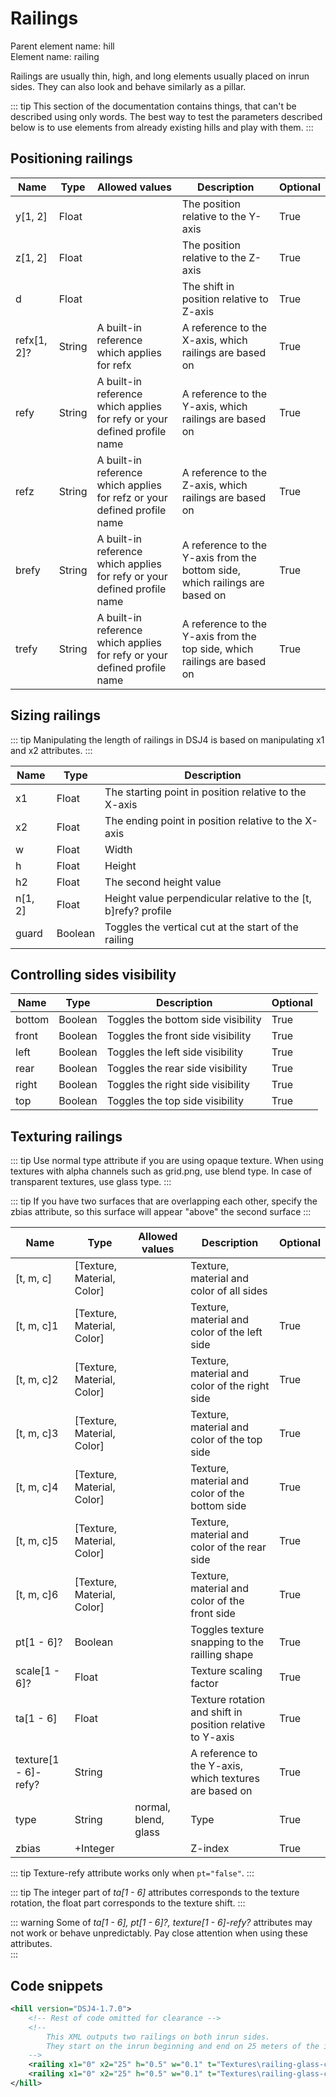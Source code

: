 # Railings

Parent element name: hill\
Element name: railing

Railings are usually thin, high, and long elements usually placed on inrun sides. They can also look and behave similarly as a pillar.

::: tip
This section of the documentation contains things, that can't be described using only words. The best way to test the parameters described below is to use elements from already existing hills and play with them.
:::

## Positioning railings

| Name        | Type   | Allowed values                                                           | Description                                                                 | Optional |
| ----------- | ------ | ------------------------------------------------------------------------ | --------------------------------------------------------------------------- | -------- |
| y[1, 2]     | Float  |                                                                          | The position relative to the Y-axis                                         | True     |
| z[1, 2]     | Float  |                                                                          | The position relative to the Z-axis                                         | True     |
| d           | Float  |                                                                          | The shift in position relative to Z-axis                                    | True     |
| refx[1, 2]? | String | A built-in reference which applies for refx                              | A reference to the X-axis, which railings are based on                      | True     |
| refy        | String | A built-in reference which applies for refy or your defined profile name | A reference to the Y-axis, which railings are based on                      | True     |
| refz        | String | A built-in reference which applies for refz or your defined profile name | A reference to the Z-axis, which railings are based on                      | True     |
| brefy       | String | A built-in reference which applies for refy or your defined profile name | A reference to the Y-axis from the bottom side, which railings are based on | True     |
| trefy       | String | A built-in reference which applies for refy or your defined profile name | A reference to the Y-axis from the top side, which railings are based on    | True     |

## Sizing railings

::: tip
Manipulating the length of railings in DSJ4 is based on manipulating x1 and x2 attributes.
:::

| Name    | Type    | Description                                                    |
| ------- | ------- | -------------------------------------------------------------- |
| x1      | Float   | The starting point in position relative to the X-axis          |
| x2      | Float   | The ending point in position relative to the X-axis            |
| w       | Float   | Width                                                          |
| h       | Float   | Height                                                         |
| h2      | Float   | The second height value                                        |
| n[1, 2] | Float   | Height value perpendicular relative to the [t, b]refy? profile |
| guard   | Boolean | Toggles the vertical cut at the start of the railing           |

## Controlling sides visibility

| Name   | Type    | Description                        | Optional |
| ------ | ------- | ---------------------------------- | -------- |
| bottom | Boolean | Toggles the bottom side visibility | True     |
| front  | Boolean | Toggles the front side visibility  | True     |
| left   | Boolean | Toggles the left side visibility   | True     |
| rear   | Boolean | Toggles the rear side visibility   | True     |
| right  | Boolean | Toggles the right side visibility  | True     |
| top    | Boolean | Toggles the top side visibility    | True     |

## Texturing railings

::: tip
Use normal type attribute if you are using opaque texture. When using textures with alpha channels such as grid.png, use blend type. In case of transparent textures, use glass type.
:::

::: tip
If you have two surfaces that are overlapping each other, specify the zbias attribute, so this surface will appear "above" the second surface
:::

| Name                 | Type                       | Allowed values       | Description                                               | Optional |
| -------------------- | -------------------------- | -------------------- | --------------------------------------------------------- | -------- |
| [t, m, c]            | [Texture, Material, Color] |                      | Texture, material and color of all sides                  |          |
| [t, m, c]1           | [Texture, Material, Color] |                      | Texture, material and color of the left side              | True     |
| [t, m, c]2           | [Texture, Material, Color] |                      | Texture, material and color of the right side             | True     |
| [t, m, c]3           | [Texture, Material, Color] |                      | Texture, material and color of the top side               | True     |
| [t, m, c]4           | [Texture, Material, Color] |                      | Texture, material and color of the bottom side            | True     |
| [t, m, c]5           | [Texture, Material, Color] |                      | Texture, material and color of the rear side              | True     |
| [t, m, c]6           | [Texture, Material, Color] |                      | Texture, material and color of the front side             | True     |
| pt[1 - 6]?           | Boolean                    |                      | Toggles texture snapping to the railling shape            | True     |
| scale[1 - 6]?        | Float                      |                      | Texture scaling factor                                    | True     |
| ta[1 - 6]            | Float                      |                      | Texture rotation and shift in position relative to Y-axis | True     |
| texture[1 - 6]-refy? | String                     |                      | A reference to the Y-axis, which textures are based on    | True     |
| type                 | String                     | normal, blend, glass | Type                                                      | True     |
| zbias                | +Integer                   |                      | Z-index                                                   | True     |

::: tip
Texture-refy attribute works only when `pt="false"`. 
:::

::: tip
The integer part of *ta[1 - 6]* attributes corresponds to the texture rotation, the float part corresponds to the texture shift.
:::

::: warning
Some of *ta[1 - 6], pt[1 - 6]?, texture[1 - 6]-refy?* attributes may not work or behave unpredictably. Pay close attention when using these attributes.   
:::

## Code snippets

``` xml
<hill version="DSJ4-1.7.0">
    <!-- Rest of code omitted for clearance -->
    <!-- 
        This XML outputs two railings on both inrun sides.
        They start on the inrun beginning and end on 25 meters of the inrun.
    -->
    <railing x1="0" x2="25" h="0.5" w="0.1" t="Textures\railing-glass-cut.png" m="Materials\window.xml" c="0xFFFFFFFF" y="0" z="-1" refx="inrun" />
    <railing x1="0" x2="25" h="0.5" w="0.1" t="Textures\railing-glass-cut.png" m="Materials\window.xml" c="0xFFFFFFFF" y="0" z="1" refx="inrun" />
</hill>
```
